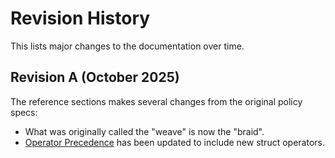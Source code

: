 # Revision History

This lists major changes to the documentation over time.

## Revision A (October 2025)

The reference sections makes several changes from the original policy specs:

- What was originally called the "weave" is now the "braid".
- [Operator Precedence](reference/expressions/operators.md) has been
  updated to include new struct operators.